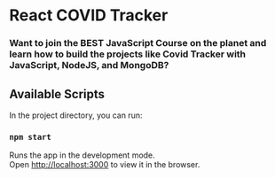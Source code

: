 # React COVID Tracker

### Want to join the BEST JavaScript Course on the planet and learn how to build the projects like Covid Tracker with JavaScript, NodeJS, and MongoDB?





## Available Scripts

In the project directory, you can run:

### `npm start`

Runs the app in the development mode.<br />
Open [http://localhost:3000](http://localhost:3000) to view it in the browser.


